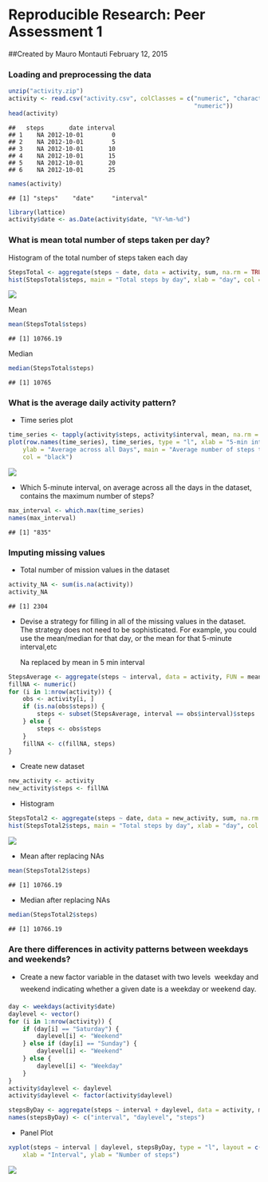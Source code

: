 # Reproducible Research: Peer Assessment 1

##Created by Mauro Montauti February 12, 2015

### Loading and preprocessing the data


```r
unzip("activity.zip")
activity <- read.csv("activity.csv", colClasses = c("numeric", "character", 
                                                    "numeric"))
head(activity)
```

```
##   steps       date interval
## 1    NA 2012-10-01        0
## 2    NA 2012-10-01        5
## 3    NA 2012-10-01       10
## 4    NA 2012-10-01       15
## 5    NA 2012-10-01       20
## 6    NA 2012-10-01       25
```

```r
names(activity)
```

```
## [1] "steps"    "date"     "interval"
```

```r
library(lattice)
activity$date <- as.Date(activity$date, "%Y-%m-%d")
```


### What is mean total number of steps taken per day?

Histogram of the total number of steps taken each day

```r
StepsTotal <- aggregate(steps ~ date, data = activity, sum, na.rm = TRUE)
hist(StepsTotal$steps, main = "Total steps by day", xlab = "day", col = "grey")
```

![](PA1_template_files/figure-html/unnamed-chunk-2-1.png) 


Mean

```r
mean(StepsTotal$steps)
```

```
## [1] 10766.19
```

Median

```r
median(StepsTotal$steps)
```

```
## [1] 10765
```


### What is the average daily activity pattern?

* Time series plot

```r
time_series <- tapply(activity$steps, activity$interval, mean, na.rm = TRUE)
plot(row.names(time_series), time_series, type = "l", xlab = "5-min interval", 
    ylab = "Average across all Days", main = "Average number of steps taken", 
    col = "black")
```

![](PA1_template_files/figure-html/unnamed-chunk-5-1.png) 

* Which 5-minute interval, on average across all the days in the dataset, contains the maximum number of steps?


```r
max_interval <- which.max(time_series)
names(max_interval)
```

```
## [1] "835"
```


### Imputing missing values

* Total number of mission values in the dataset

```r
activity_NA <- sum(is.na(activity))
activity_NA
```

```
## [1] 2304
```

* Devise a strategy for filling in all of the missing values in the dataset. The strategy does not need to be sophisticated. For example, you could use the mean/median for that day, or the mean for that 5-minute interval,etc

    Na replaced by mean in 5 min interval


```r
StepsAverage <- aggregate(steps ~ interval, data = activity, FUN = mean)
fillNA <- numeric()
for (i in 1:nrow(activity)) {
    obs <- activity[i, ]
    if (is.na(obs$steps)) {
        steps <- subset(StepsAverage, interval == obs$interval)$steps
    } else {
        steps <- obs$steps
    }
    fillNA <- c(fillNA, steps)
}
```

* Create new dataset

```r
new_activity <- activity
new_activity$steps <- fillNA
```

* Histogram

```r
StepsTotal2 <- aggregate(steps ~ date, data = new_activity, sum, na.rm = TRUE)
hist(StepsTotal2$steps, main = "Total steps by day", xlab = "day", col = "grey")
```

![](PA1_template_files/figure-html/unnamed-chunk-10-1.png) 
 
 * Mean after replacing NAs 

```r
mean(StepsTotal2$steps)
```

```
## [1] 10766.19
```

* Median after replacing NAs 

```r
median(StepsTotal2$steps)
```

```
## [1] 10766.19
```

### Are there differences in activity patterns between weekdays and weekends?

* Create a new factor variable in the dataset with two levels  weekday and weekend indicating whether a given date is a weekday or weekend day.


```r
day <- weekdays(activity$date)
daylevel <- vector()
for (i in 1:nrow(activity)) {
    if (day[i] == "Saturday") {
        daylevel[i] <- "Weekend"
    } else if (day[i] == "Sunday") {
        daylevel[i] <- "Weekend"
    } else {
        daylevel[i] <- "Weekday"
    }
}
activity$daylevel <- daylevel
activity$daylevel <- factor(activity$daylevel)

stepsByDay <- aggregate(steps ~ interval + daylevel, data = activity, mean)
names(stepsByDay) <- c("interval", "daylevel", "steps")
```

* Panel Plot

```r
xyplot(steps ~ interval | daylevel, stepsByDay, type = "l", layout = c(1, 2), 
    xlab = "Interval", ylab = "Number of steps")
```

![](PA1_template_files/figure-html/unnamed-chunk-14-1.png) 

